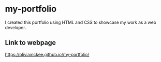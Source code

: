 # my-portfolio
I created this portfolio using HTML and CSS to showcase my work as a web developer. 

## Link to webpage
https://oliviamckee.github.io/my-portfolio/ 

